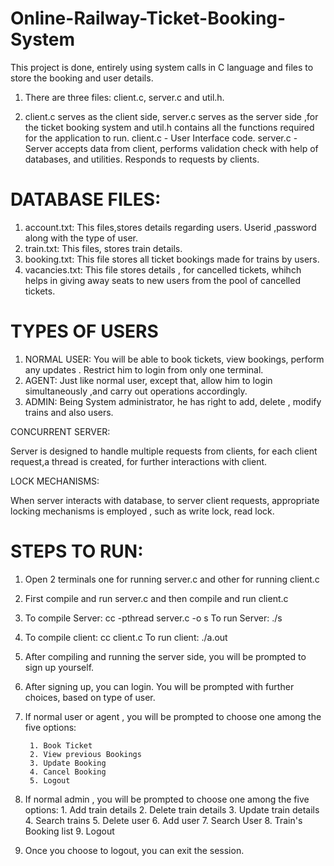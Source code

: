 # Online-Railway-Ticket-Booking-System

This project is done, entirely using system calls in C language and files to store the booking and user details.


1. There are three files: client.c, server.c and util.h. 

2. client.c serves as the client side, server.c serves as the server side ,for the ticket booking system and util.h contains all the functions required for the application to run.
	client.c - User Interface code.
	server.c - Server accepts data from client,  performs validation check with help of databases, and utilities. Responds to requests by  clients.
	
	
# DATABASE FILES:

1. account.txt: This files,stores details regarding users. Userid ,password along with the type of user.
2. train.txt: This files, stores train details.
3. booking.txt: This file stores all ticket bookings made for trains by users.
4. vacancies.txt: This file stores details , for cancelled tickets, whihch helps in giving away seats to new users from the pool of cancelled tickets.


# TYPES OF USERS

1. NORMAL USER:  You will be able to book tickets, view bookings, perform any updates . Restrict him to login from only one terminal. 
2. AGENT:  Just like normal user, except that, allow him to login simultaneously ,and carry out operations accordingly.
3. ADMIN:  Being System administrator, he has right to add, delete , modify trains and also users. 


CONCURRENT SERVER:

Server is designed to handle multiple requests from clients, for each client request,a thread is created, for further interactions with client.


LOCK MECHANISMS:

When server interacts with database,  to server client requests, appropriate locking mechanisms is employed , such as write lock, read lock.


# STEPS TO RUN:

1. Open 2 terminals one for running server.c and other for running client.c

2. First compile and run server.c and then compile and run client.c


3. To compile Server:	cc -pthread server.c -o s
   To run Server:	./s
   	
4. To compile client:	cc client.c
   To run client:	./a.out


5. After compiling and running the server side, you will be prompted to sign up yourself.
6. After signing up, you can login. You will be prompted with further choices, based on type of user.
	
	
7. If normal user or agent , you will be prompted to choose one among the five options: 
	
		1. Book Ticket
		2. View previous Bookings
		3. Update Booking
		4. Cancel Booking
		5. Logout
		
8. If normal admin , you will be prompted to choose one among the five options: 
		1. Add train details
		2. Delete train details
		3. Update train details
		4. Search trains
		5. Delete user
		6. Add user
		7. Search User
		8. Train's Booking list
		9. Logout
                
		
9. Once you choose to logout, you can exit the session.

